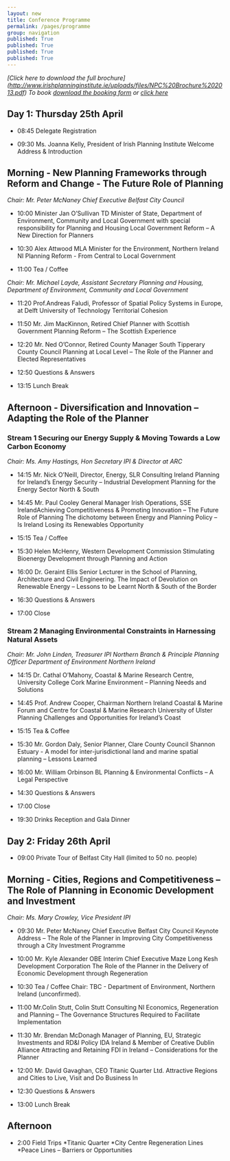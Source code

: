 ```yaml
---
layout: new
title: Conference Programme
permalink: /pages/programme
group: navigation
published: True
published: True
published: True
published: True
---
```


*[Click here to download the full brochure] (http://www.irishplanninginstitute.ie/uploads/files/NPC%20Brochure%202013.pdf)
To book [download the booking form](http://www.irishplanninginstitute.ie/uploads/files/Booking%20form%20NPC%202013.pdf) or [click here](http://planningconf13.ipi.ie/pages/registration/)*

## Day 1: Thursday 25th April

*  08:45  Delegate Registration

*  09:30  Ms. Joanna Kelly, President of Irish Planning Institute Welcome Address & Introduction 

## Morning - New Planning Frameworks through Reform and Change - The Future Role of Planning  

*Chair: Mr. Peter McNaney Chief Executive Belfast City Council*   
   
* 10:00 Minister Jan O’Sullivan TD Minister of State, Department of Environment, Community and Local Government with special responsibility for Planning and Housing Local Government Reform – A New Direction for Planners  

* 10:30  Alex Attwood MLA Minister for the Environment, Northern Ireland NI Planning Reform - From Central to Local Government  

* 11:00  Tea / Coffee 

*Chair: Mr. Michael Layde, Assistant Secretary Planning and Housing, Department of Environment, Community and Local Government*

* 11:20 Prof.Andreas Faludi, Professor of Spatial Policy Systems in Europe, at Delft University of Technology Territorial Cohesion  

* 11:50  Mr. Jim MacKinnon, Retired Chief Planner with Scottish Government Planning Reform – The Scottish Experience   

* 12:20 Mr. Ned O’Connor, Retired County Manager South Tipperary County Council Planning at Local Level – The Role of the Planner and Elected Representatives 

* 12:50 Questions & Answers 

* 13:15 Lunch Break   

## Afternoon - Diversification and Innovation – Adapting the Role of the Planner 

### Stream 1 Securing our Energy Supply & Moving Towards a Low Carbon Economy

*Chair: Ms. Amy Hastings, Hon Secretary IPI & Director at ARC*

* 14:15  Mr. Nick O’Neill, Director, Energy, SLR Consulting Ireland Planning for Ireland’s Energy Security – Industrial Development Planning for the Energy Sector North & South

* 14:45  Mr. Paul Cooley General Manager Irish Operations, SSE IrelandAchieving Competitiveness & Promoting Innovation – The Future Role of Planning The dichotomy between Energy and Planning Policy – Is Ireland Losing its Renewables Opportunity     

* 15:15  Tea / Coffee
* 15:30  Helen McHenry, Western Development Commission Stimulating Bioenergy Development through Planning and Action  

* 16:00 Dr. Geraint Ellis Senior Lecturer in the School of Planning, Architecture and Civil Engineering. The Impact of Devolution on Renewable Energy – Lessons to be Learnt North & South of the Border             

* 16:30  Questions & Answers 

* 17:00  Close 

### Stream 2 Managing Environmental Constraints in Harnessing Natural Assets

*Chair:  Mr. John Linden, Treasurer IPI Northern Branch & Principle Planning Officer Department of Environment Northern Ireland*

* 14:15  Dr. Cathal O’Mahony, Coastal & Marine Research Centre, University College Cork Marine Environment – Planning Needs and Solutions   

* 14:45 Prof. Andrew Cooper, Chairman Northern Ireland Coastal & Marine Forum and Centre for Coastal & Marine Research University of Ulster Planning Challenges and Opportunities for Ireland’s Coast  

* 15:15 Tea & Coffee 

* 15:30  Mr. Gordon Daly, Senior Planner, Clare County Council Shannon Estuary  - A model for inter-jurisdictional land and marine spatial planning – Lessons Learned 

* 16:00  Mr. William Orbinson BL Planning & Environmental Conflicts – A Legal Perspective  

* 14:30  Questions & Answers 

* 17:00  Close 

* 19:30	 Drinks Reception and Gala Dinner

## Day 2: Friday 26th April

* 09:00  Private Tour of Belfast City Hall (limited to 50 no. people) 

## Morning - Cities, Regions and Competitiveness – The Role of Planning in Economic Development and Investment 

*Chair: Ms. Mary Crowley, Vice President IPI*

* 09:30                Mr. Peter McNaney Chief Executive Belfast City Council  Keynote Address – The Role of the Planner in Improving City Competitiveness through a City Investment Programme      

* 10:00            Mr. Kyle Alexander OBE Interim Chief Executive Maze Long Kesh Development Corporation The Role of the Planner in the Delivery of Economic Development through Regeneration             
         
* 10:30  Tea / Coffee Chair:  TBC - Department of Environment, Northern Ireland (unconfirmed). 
* 11:00  Mr.Colin Stutt, Colin Stutt Consulting NI Economics, Regeneration and Planning – The Governance Structures Required to Facilitate Implementation  

* 11:30  Mr. Brendan McDonagh Manager of Planning, EU, Strategic Investments and RD&I Policy IDA Ireland & Member of Creative Dublin Alliance Attracting and Retaining FDI in Ireland – Considerations for the Planner     

* 12:00  Mr. David Gavaghan, CEO Titanic Quarter Ltd. Attractive Regions and Cities to Live, Visit and Do Business In

* 12:30  Questions & Answers 

* 13:00  Lunch Break   

## Afternoon  

* 2:00   Field Trips
 *Titanic Quarter
 *City Centre Regeneration Lines
 *Peace Lines – Barriers or Opportunities